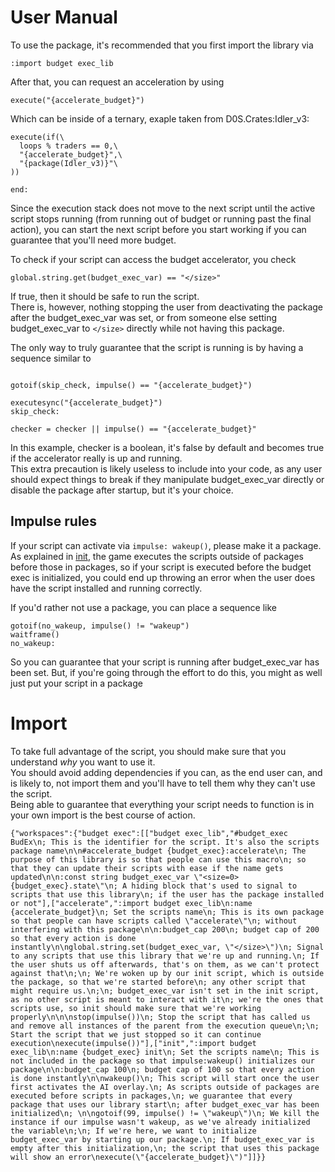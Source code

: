 # User Manual

To use the package, it's recommended that you first import the library via

```
:import budget exec_lib
```

After that, you can request an acceleration by using

```
execute("{accelerate_budget}")
```

Which can be inside of a ternary, exaple taken from D0S.Crates:Idler_v3:

```
execute(if(\
  loops % traders == 0,\
  "{accelerate_budget}",\
  "{package(Idler_v3)}"\
))

end:
```

Since the execution stack does not move to the next script until the active script stops running (from running out of budget or running past the final action), you can start the next script before you start working if you can guarantee that you'll need more budget.

To check if your script can access the budget accelerator, you check

```
global.string.get(budget_exec_var) == "</size>"
```

If true, then it should be safe to run the script.<br>
There is, however, nothing stopping the user from deactivating the package after the budget_exec_var was set, or from someone else setting budget_exec_var to `</size>` directly while not having this package.

The only way to truly guarantee that the script is running is by having a sequence similar to

```

gotoif(skip_check, impulse() == "{accelerate_budget}")

executesync("{accelerate_budget}")
skip_check:

checker = checker || impulse() == "{accelerate_budget}"
```

In this example, checker is a boolean, it's false by default and becomes true if the accelerator really is up and running.<br>
This extra precaution is likely useless to include into your code, as any user should expect things to break if they manipulate budget_exec_var directly or disable the package after startup, but it's your choice.

## Impulse rules

If your script can activate via `impulse: wakeup()`, please make it a package.<br>
As explained in [init](init.tpt2), the game executes the scripts outside of packages before those in packages, so if your script is executed before the budget exec is initialized, you could end up throwing an error when the user does have the script installed and running correctly.

If you'd rather not use a package, you can place a sequence like

```
gotoif(no_wakeup, impulse() != "wakeup")
waitframe()
no_wakeup:
```

So you can guarantee that your script is running after budget_exec_var has been set. But, if you're going through the effort to do this, you might as well just put your script in a package

# Import

To take full advantage of the script, you should make sure that you understand _why_ you want to use it.<br>
You should avoid adding dependencies if you can, as the end user can, and is likely to, not import them and you'll have to tell them why they can't use the script.<br>
Being able to guarantee that everything your script needs to function is in your own import is the best course of action.

```
{"workspaces":{"budget exec":[["budget exec_lib","#budget_exec BudEx\n; This is the identifier for the script. It's also the scripts package name\n\n#accelerate_budget {budget_exec}:accelerate\n; The purpose of this library is so that people can use this macro\n; so that they can update their scripts with ease if the name gets updated\n\n:const string budget_exec_var \"<size=0>{budget_exec}.state\"\n; A hiding block that's used to signal to scripts that use this library\n; if the user has the package installed or not"],["accelerate",":import budget exec_lib\n:name {accelerate_budget}\n; Set the scripts name\n; This is its own package so that people can have scripts called \"accelerate\"\n; without interfering with this package\n\n:budget_cap 200\n; budget cap of 200 so that every action is done instantly\n\nglobal.string.set(budget_exec_var, \"</size>\")\n; Signal to any scripts that use this library that we're up and running.\n; If the user shuts us off afterwards, that's on them, as we can't protect against that\n;\n; We're woken up by our init script, which is outside the package, so that we're started before\n; any other script that might require us.\n;\n; budget_exec_var isn't set in the init script, as no other script is meant to interact with it\n; we're the ones that scripts use, so init should make sure that we're working properly\n\n\nstop(impulse())\n; Stop the script that has called us and remove all instances of the parent from the execution queue\n;\n; Start the script that we just stopped so it can continue execution\nexecute(impulse())"],["init",":import budget exec_lib\n:name {budget_exec} init\n; Set the scripts name\n; This is not included in the package so that impulse:wakeup() initializes our package\n\n:budget_cap 100\n; budget cap of 100 so that every action is done instantly\n\nwakeup()\n; This script will start once the user first activates the AI overlay.\n; As scripts outside of packages are executed before scripts in packages,\n; we guarantee that every package that uses our library start\n; after budget_exec_var has been initialized\n; \n\ngotoif(99, impulse() != \"wakeup\")\n; We kill the instance if our impulse wasn't wakeup, as we've already initialized the variable\n;\n; If we're here, we want to initialize budget_exec_var by starting up our package.\n; If budget_exec_var is empty after this initialization,\n; the script that uses this package will show an error\nexecute(\"{accelerate_budget}\")"]]}}
```
